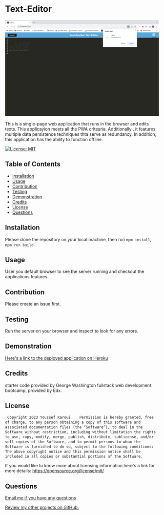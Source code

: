 # Text-Editor

![alt text](/assets/images/install.prompt.png)

  This is a single-page web application that runs in the browser and edits texts. This applicayion meets all the  PWA critearia. Additionally , it features multiple data persistence techniques thta serve as redundancy.  In addition, this application has the ability to function offline.
 
  [![License: MIT](https://img.shields.io/badge/License-MIT-yellow.svg)](https://opensource.org/licenses/MIT)

  ## Table of Contents

  - [Installation](#installation)
  - [Usage](#usage)
  - [Contribution](#contribution)
  - [Testing](#testing)
  - [Demonstration](#demonstration)
  - [Credits](#credits)
  - [License](#license)
  - [Questions](#questions)


  <a name="installation"></a>
  ## Installation

  Please clone the repository on your local machine, then run `npm install`, `npm run build`.

  <a name= "usage"></a>

  ## Usage

  User you default browser to see the server running and checkout the applications features.
  <a name="contribution"></a>

  ## Contribution 

  Please create an issue first.

  <a name="testing"></a>

  ## Testing 

  Run the server on your browser and inspect to look for any errors.

  <a name= "demonstration"></a>

  ## Demonstration
 
 [Here's a link to the deployed application on Heroku]()

 <a name= "credits"></a>

 ## Credits
 
 starter code provided by George Washington fullstack web development bootcamp, provided by Edx.

  <a name="license"></a>

  ## License 

     Copyright 2023 Youssef Karoui    Permission is hereby granted, free of charge, to any person obtaining a copy of this software and associated documentation files (the “Software”), to deal in the Software without restriction, including without limitation the rights to use, copy, modify, merge, publish, distribute, sublicense, and/or sell copies of the Software, and to permit persons to whom the Software is furnished to do so, subject to the following conditions: The above copyright notice and this permission notice shall be included in all copies or substantial portions of the Software.

  If you would like to know more about licensing information here's a link for more details: https://opensource.org/license/mit/

  <a name="questions"></a>

  ## Questions 

  [Email me if you have any questions](mailto:youssefkaroui6@gmail.com)

[Review my other projects on GitHub.](https://www.github.com/youssefkaroui)

  